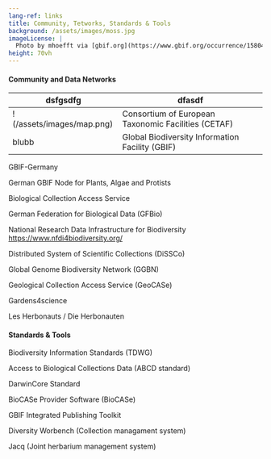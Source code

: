 ```yaml
---
lang-ref: links
title: Community, Tetworks, Standards & Tools
background: /assets/images/moss.jpg
imageLicense: |
  Photo by mhoefft via [gbif.org](https://www.gbif.org/occurrence/1580487687)
height: 70vh
---
```


#### Community and Data Networks

dsfgsdfg | dfasdf
--- | ---
!(/assets/images/map.png)		| Consortium of European Taxonomic Facilities (CETAF)
blubb							| Global Biodiversity Information Facility (GBIF)


GBIF-Germany

German GBIF Node for Plants, Algae and Protists

Biological Collection Access Service

German Federation for Biological Data (GFBio)

National Research Data Infrastructure for Biodiversity https://www.nfdi4biodiversity.org/

Distributed System of Scientific Collections (DiSSCo)

Global Genome Biodiversity Network (GGBN)

Geological Collection Access Service (GeoCASe)

Gardens4science

Les Herbonauts / Die Herbonauten


#### Standards & Tools

Biodiversity Information Standards (TDWG)

Access to Biological Collections Data (ABCD standard)

DarwinCore Standard

BioCASe Provider Software (BioCASe)

GBIF Integrated Publishing Toolkit

Diversity Worbench (Collection managament system)

Jacq (Joint herbarium management system)